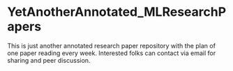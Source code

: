 # YetAnotherAnnotated_MLResearchPapers
This is just another annotated research paper repository with the plan of one paper reading every week. Interested folks can contact via email for sharing and peer discussion.
